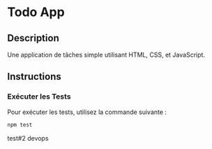 # Todo App

## Description

Une application de tâches simple utilisant HTML, CSS, et JavaScript.

## Instructions

### Exécuter les Tests

Pour exécuter les tests, utilisez la commande suivante :

```bash
npm test
```

test#2 devops

